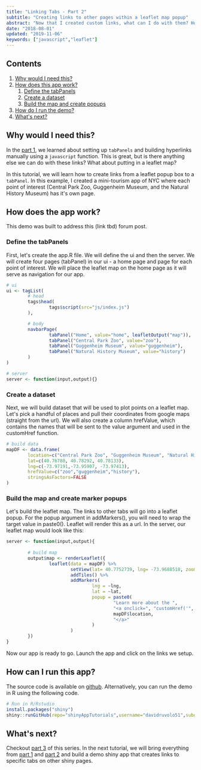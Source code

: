```yaml
---
title: "Linking Tabs - Part 2"
subtitle: "Creating links to other pages within a leaflet map popup"
abstract: "Now that I created custom links, what can I do with them? How about adding them in a leaflet popup?"
date: "2018-08-01"
updated: "2019-11-06"
keywords: ["javascript","leaflet"]
---
```


## Contents

1.  [Why would I need this?](#about)
2.  [How does this app work?](#work)
    1. [Define the tabPanels](#work-panels)
    2. [Create a dataset](#work-dataset)
    3. [Build the map and create popups](#work-map)
3.  [How do I run the demo?](#run)
4.  [What's next?](#next)

<!-- endexcerpt -->

<span id="about" />

## Why would I need this?

In the [part 1](../internal-links-a/), we learned about setting up `tabPanels` and building hyperlinks manually using a `javascript` function. This is great, but is there anything else we can do with these links? What about putting in a leaflet map?

In this tutorial, we will learn how to create links from a leaflet popup box to a `tabPanel`. In this example, I created a mini-tourism app of NYC where each point of interest (Central Park Zoo, Guggenheim Museum, and the Natural History Museum) has it\'s own page.

<span id="work" />

## How does the app work?

This demo was built to address this (link tbd) forum post.

<span id="work-panels" />

### Define the tabPanels

First, let\'s create the app.R file. We will define the ui and then the server. We will create four pages (tabPanel) in our ui - a home page and page for each point of interest. We will place the leaflet map on the home page as it will serve as navigation for our app.

```r
# ui
ui <- tagList(
        # head
        tags$head(
                tags$script(src="js/index.js")
        ),

        # body
        navbarPage(
                tabPanel("Home", value="home", leafletOutput("map")),
                tabPanel("Central Park Zoo", value="zoo"),
                tabPanel("Guggenheim Museum", value="guggenheim"),
                tabPanel("Natural History Museum", value="history")
        )
)

# server
server <- function(input,output){}
```          

<span id="work-dataset" />

### Create a dataset

Next, we will build dataset that will be used to plot points on a leaflet map. Let\'s pick a handful of places and pull their coordinates from google maps (straight from the url). We will also create a column hrefValue, which contains the names that will be sent to the value argument and used in the customHref function.

```r
# build data
mapDF <- data.frame(
        location=c("Central Park Zoo", "Guggenheim Museum", "Natural History Museum"),
        lat=c(40.76780, 40.78292, 40.78133),
        lng=c(-73.97191,-73.95907, -73.97413),
        hrefValue=c("zoo","guggenheim","history"),
        stringsAsFactors=FALSE
)
```        

<span id="work-map" />

### Build the map and create marker popups

Let\'s build the leaflet map. The links to other tabs will go into a
leaflet popup. For the popup argument in addMarkers(), you
will need to wrap the target value in paste0(). Leaflet will render
this as a url. In the server, our leaflet map would look like this:

```r
server <- function(input,output){
        
        # build map
        output$map <- renderLeaflet({
                leaflet(data = mapDF) %>%
                        setView(lat= 40.7752739, lng= -73.9688518, zoom= 14) %>%
                        addTiles() %>%
                        addMarkers(
                                lng = ~lng, 
                                lat = ~lat, 
                                popup = paste0(
                                        "Learn more about the ", 
                                        "<a onclick=", "customHref('", mapDF$hrefValue,"')>", 
                                        mapDF$location, 
                                        "</a>"
                                )
                        )
        })
}
```                    

Now our app is ready to go. Launch the app and click on the links we setup.

<span id="run" />

## How can I run this app?

The source code is available on [github](https://github.com/davidruvolo51/shinyAppTutorials/tree/master/Internal-Links). Alternatively, you can run the demo in R using the following code.

```r
# Run in R/Rstudio
install.packages("shiny")
shiny::runGitHub(repo="shinyAppTutorials",username="davidruvolo51",subdir="Internal-Links")
```

<span id="next" />

## What's next?

Checkout [part 3](../internal-links-c/) of this series. In the next tutorial, we will bring everything from [part 1](../internal-links-a) and [part 2](../internal-links-b) and build a demo shiny app that creates links to specific tabs on other shiny pages.

